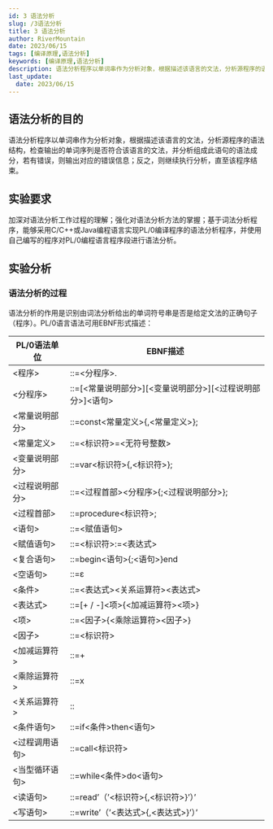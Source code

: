 ```yaml
---
id: 3 语法分析
slug: /3语法分析
title: 3 语法分析
author: RiverMountain  
date: 2023/06/15
tags: [编译原理,语法分析]   
keywords: [编译原理,语法分析]
description: 语法分析程序以单词串作为分析对象，根据描述该语言的文法，分析源程序的语法结构
last_update:
  date: 2023/06/15
---
```

## 语法分析的目的
语法分析程序以单词串作为分析对象，根据描述该语言的文法，分析源程序的语法结构，检查输出的单词序列是否符合该语言的文法，并分析组成此语句的语法成分，若有错误，则输出对应的错误信息；反之，则继续执行分析，直至该程序结束。
## 实验要求
加深对语法分析工作过程的理解；强化对语法分析方法的掌握；基于词法分析程序，能够采用C/C++或Java编程语言实现PL/0编译程序的语法分析程序，并使用自己编写的程序对PL/0编程语言程序段进行语法分析。
## 实验分析

### 语法分析的过程

语法分析的作用是识别由词法分析给出的单词符号串是否是给定文法的正确句子（程序）。PL/0语言语法可用EBNF形式描述：

| PL/0语法单位 | EBNF描述                                                                                   |
| -------------- | -------------------------------------------------------------------------------------------- |
| <程序>       | ::=<分程序>.                                                                              |
| <分程序>    | ::=[<常量说明部分>][<变量说明部分>][<过程说明部分>]<语句>                |
| <常量说明部分> | ::=const<常量定义>{,<常量定义>};                                                     |
| <常量定义> | ::=<标识符>=<无符号整数>                                                             |
| <变量说明部分> | ::=var<标识符>{,<标识符>};                                                             |
| <过程说明部分> | ::=<过程首部><分程序>{;<过程说明部分>};                                         |
| <过程首部> | ::=procedure<标识符>;                                                                     |
| <语句>       | ::=<赋值语句>|<条件语句>|<当型循环语句>|<过程调用语句>|<读语句>|<写语句>|<复合语句>|<空语句> |
| <赋值语句> | ::=<标识符>:=<表达式>                                                                  |
| <复合语句> | ::=begin<语句>{;<语句>}end                                                               |
| <空语句>    | ::=ɛ                                                                                        |
| <条件>       | ::=<表达式><关系运算符><表达式>|odd<表达式>                                    |
| <表达式>    | ::=[+ / -]<项>{<加减运算符><项>}                                                        |
| <项>          | ::=<因子>{<乘除运算符><因子>}                                                       |
| <因子>       | ::=<标识符>|<无符号整数>|’（’<表达式>’）’                               |
| <加减运算符> | ::=+|-                                                                                       |
| <乘除运算符> | ::=x                                                                                  |
| <关系运算符> | ::                                                                       |
| <条件语句> | ::=if<条件>then<语句>                                                                    |
| <过程调用语句> | ::=call<标识符>                                                                           |
| <当型循环语句> | ::=while<条件>do<语句>                                                                   |
| <读语句>    | ::=read’（’<标识符>{,<标识符>}’）’                                           |
| <写语句>    | ::=write’（’<表达式>{,<表达式>}’）’                                          |